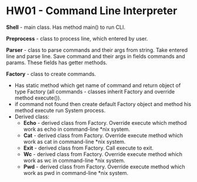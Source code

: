 # HW01 - Command Line Interpreter

**Shell** - main class. Has method main() to run CLI.

**Preprocess** - class to process line, which entered by user.

**Parser** - class to parse commands and their args from string. Take entered line and parse line. Save command and their args in fields commands and params. These fields has getter methods.

**Factory** - class to create commands. 
 - Has static method which get name of command and return object of type Factory (all commands - classes inherit Factory and override method execute()).
 - if command not found then create default Factory object and method his method execute run System process.
 - Derived class:
    - **Echo** - derived class from Factory. Override execute which method work as echo in command-line *nix system.
    - **Cat** - derived class from Factory. Override execute method which work as cat in command-line *nix system.
    - **Exit** - derived class from Factory. Call execute to exit.
    - **Wc** - derived class from Factory. Override execute method which work as wc in command-line *nix system.
    - **Pwd** - derived class from Factory. Override execute method which work as pwd in command-line *nix system.


